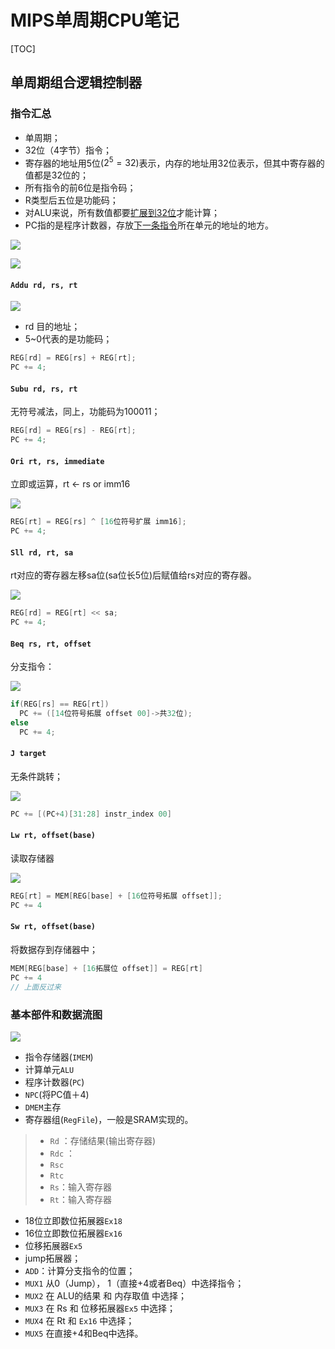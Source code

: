 # MIPS单周期CPU笔记

[TOC]

## 单周期组合逻辑控制器

### 指令汇总

- 单周期；
- 32位（4字节）指令；
- 寄存器的地址用5位($2^5=32$)表示，内存的地址用32位表示，但其中寄存器的值都是32位的；
- 所有指令的前6位是指令码；
- R类型后五位是功能码；
- 对ALU来说，所有数值都要<u>扩展到32位</u>才能计算；
- PC指的是程序计数器，存放<u>下一条指令</u>所在单元的地址的地方。

![](https://i.loli.net/2019/04/14/5cb337ec4a93a.png)

![](https://i.loli.net/2019/04/14/5cb3317116927.png)



#### `Addu rd, rs, rt`

![](https://i.loli.net/2019/04/14/5cb331becbd5a.png)

- rd 目的地址；
- 5~0代表的是功能码；

```c++
REG[rd] = REG[rs] + REG[rt];
PC += 4;
```



#### `Subu rd, rs, rt`

无符号减法，同上，功能码为100011；

```c++
REG[rd] = REG[rs] - REG[rt];
PC += 4;
```



#### `Ori rt, rs, immediate`

立即或运算，rt <- rs or imm16

![](https://i.loli.net/2019/04/14/5cb3367ba8db7.png)

```c++
REG[rt] = REG[rs] ^ [16位符号扩展 imm16];
PC += 4;
```



#### `Sll rd, rt, sa`

rt对应的寄存器左移sa位(sa位长5位)后赋值给rs对应的寄存器。

![](https://i.loli.net/2019/04/14/5cb3375edc3a5.png)

```c++
REG[rd] = REG[rt] << sa;
PC += 4;
```



#### `Beq rs, rt, offset`

分支指令：

![](https://i.loli.net/2019/04/14/5cb339cbb2ad3.png)

```c++
if(REG[rs] == REG[rt])
  PC += ([14位符号拓展 offset 00]->共32位);
else
  PC += 4;
```



#### `J target`

无条件跳转；

![](https://i.loli.net/2019/04/14/5cb339d8cecfe.png)

```c++
PC += [(PC+4)[31:28] instr_index 00]
```



#### `Lw rt, offset(base)`

读取存储器

![](https://i.loli.net/2019/04/14/5cb33bb97801d.png)

```c++
REG[rt] = MEM[REG[base] + [16位符号拓展 offset]];
PC += 4
```



#### `Sw rt, offset(base)`

将数据存到存储器中；

```c++
MEM[REG[base] + [16拓展位 offset]] = REG[rt]
PC += 4
// 上面反过来
```

### 基本部件和数据流图

![](https://i.loli.net/2019/04/15/5cb4876b75a9a.png)

- 指令存储器(`IMEM`)
- 计算单元`ALU`
- 程序计数器(`PC`)
- `NPC`(将PC值＋4)
- `DMEM`主存
- 寄存器组(`RegFile`)，一般是SRAM实现的。

> - `Rd` ：存储结果(输出寄存器)
> - `Rdc` ：
> - `Rsc`
> - `Rtc`
> - `Rs`：输入寄存器
> - `Rt`：输入寄存器

- 18位立即数位拓展器`Ex18`
- 16位立即数位拓展器`Ex16`
- 位移拓展器`Ex5`
- jump拓展器；
- `ADD`：计算分支指令的位置；
- `MUX1` 从0（Jump）， 1（直接+4或者Beq）中选择指令；
- `MUX2` 在 ALU的结果 和 内存取值 中选择；
- `MUX3` 在 Rs 和 位移拓展器`Ex5` 中选择；
- `MUX4` 在 Rt 和 `Ex16` 中选择；
- `MUX5` 在直接+4和Beq中选择。